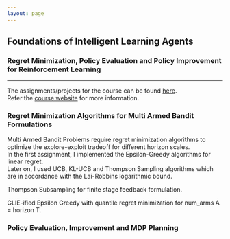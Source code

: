 ```yaml
---
layout: page
---
```

<h2><b>Foundations of Intelligent Learning Agents</b></h2>
<h3><b>Regret Minimization, Policy Evaluation and Policy Improvement for Reinforcement Learning</b></h3>

-------------------------------------------------------------------------------------------------------------------    
The assignments/projects for the course can be found [here](https://github.com/patel-shivam/CS747).  
Refer the [course website](https://www.cse.iitb.ac.in/~shivaram/teaching/cs747-a2022/index.html) for more information. 


<h3><b>Regret Minimization Algorithms for Multi Armed Bandit Formulations</b></h3>

Multi Armed Bandit Problems require regret minimization algorithms to optimize the explore-exploit tradeoff for different horizon scales.   
In the first assignment, I implemented the Epsilon-Greedy algorithms for linear regret.  
Later on, I used UCB, KL-UCB and Thompson Sampling algorithms which are in accordance with the Lai-Robbins logarithmic bound. 

Thompson Subsampling for finite stage feedback formulation. 

GLIE-ified Epsilon Greedy with quantile regret minimization for num_arms A = horizon T. 

<h3><b>Policy Evaluation, Improvement and MDP Planning</b></h3>


 


